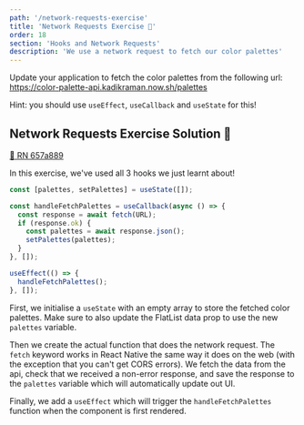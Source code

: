 ```yaml
---
path: '/network-requests-exercise'
title: 'Network Requests Exercise 📝'
order: 18
section: 'Hooks and Network Requests'
description: 'We use a network request to fetch our color palettes'
---
```


Update your application to fetch the color palettes from the following url: https://color-palette-api.kadikraman.now.sh/palettes

Hint: you should use `useEffect`, `useCallback` and `useState` for this!

## Network Requests Exercise Solution 👀

[🔗 RN 657a889](https://github.com/kadikraman/AwesomeProjectRN/commit/657a8893066e7d3f197941d569c4393ba5321274)

In this exercise, we've used all 3 hooks we just learnt about!

```js
const [palettes, setPalettes] = useState([]);

const handleFetchPalettes = useCallback(async () => {
  const response = await fetch(URL);
  if (response.ok) {
    const palettes = await response.json();
    setPalettes(palettes);
  }
}, []);

useEffect(() => {
  handleFetchPalettes();
}, []);
```

First, we initialise a `useState` with an empty array to store the fetched color palettes. Make sure to also update the FlatList data prop to use the new `palettes` variable.

Then we create the actual function that does the network request. The `fetch` keyword works in React Native the same way it does on the web (with the exception that you can't get CORS errors). We fetch the data from the api, check that we received a non-error response, and save the response to the `palettes` variable which will automatically update out UI.

Finally, we add a `useEffect` which will trigger the `handleFetchPalettes` function when the component is first rendered.
